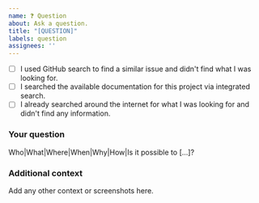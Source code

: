 ```yaml
---
name: ❓ Question
about: Ask a question.
title: "[QUESTION]"
labels: question
assignees: ''
---
```


* [ ] I used GitHub search to find a similar issue and didn't find what I was looking for.
* [ ] I searched the available documentation for this project via integrated search.
* [ ] I already searched around the internet for what I was looking for and didn't find any information.

### Your question

Who|What|Where|When|Why|How|Is it possible to [...]?

### Additional context

Add any other context or screenshots here.
